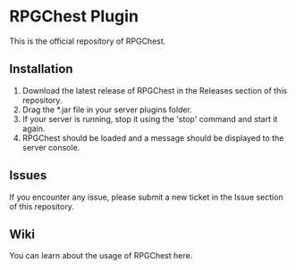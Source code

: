 # RPGChest Plugin

This is the official repository of RPGChest.

## Installation

1. Download the latest release of RPGChest in the Releases section of this repository.
2. Drag the *.jar file in your server plugins folder.
3. If your server is running, stop it using the 'stop' command and start it again.
4. RPGChest should be loaded and a message should be displayed to the server console.

## Issues

If you encounter any issue, please submit a new ticket in the Issue section of this repository.

## Wiki

You can learn about the usage of RPGChest here.
